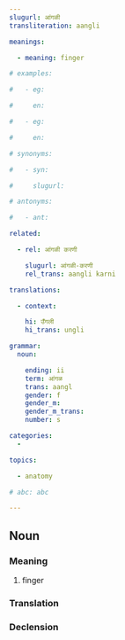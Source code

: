 ```yaml
---
slugurl: आंगळी
transliteration: aangli

meanings:

  - meaning: finger

# examples:

#   - eg:

#     en:

#   - eg:

#     en:

# synonyms:

#   - syn:

#     slugurl:

# antonyms:

#   - ant:

related:

  - rel: आंगळी करणी

    slugurl: आंगळी-करणी
    rel_trans: aangli karni

translations:

  - context:

    hi: उँगली 
    hi_trans: ungli

grammar:
  noun:

    ending: ii
    term: आंगळ
    trans: aangl
    gender: f
    gender_m: 
    gender_m_trans: 
    number: s

categories:
  -

topics:

  - anatomy

# abc: abc   

---
```


## Noun

### Meaning

<!-- <meaning :meanings="meanings" ></meaning> -->

<word-meanings>

1. finger

</word-meanings>

  <!-- <word-meaning>finger</word-meaning> -->

<!-- ### Examples
<eg :eg="examples" ></eg> -->

<!-- ### Synonyms
<syn :syn="synonyms" ></syn> -->

<!-- ### Antonyms
<ant :ant="antonyms" ></ant> -->

### Translation

<translation :translation="translations" ></translation>

### Declension

<noun-decl :grammar="grammar" ></noun-decl>

<!-- ### Related -->

<!-- <related :related="related" ></related> -->
